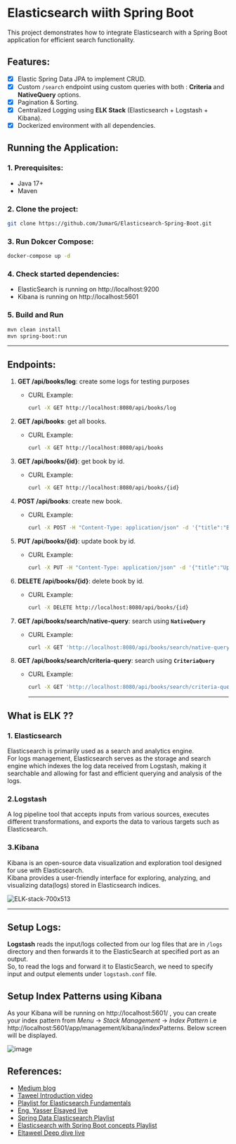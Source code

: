 # Elasticsearch wiith Spring Boot
This project demonstrates how to integrate Elasticsearch with a Spring Boot application for efficient search functionality.

## Features:
- [X] Elastic Spring Data JPA to implement CRUD.
- [X] Custom `/search` endpoint using custom queries with both : **Criteria** and **NativeQuery** options.
- [X] Pagination & Sorting.
- [X] Centralized Logging using **ELK Stack** (Elasticsearch + Logstash + Kibana).
- [X] Dockerized environment with all dependencies.

## Running the Application:
### 1. Prerequisites:
- Java 17+
- Maven

### 2. Clone the project:
``` Bash
git clone https://github.com/3umarG/Elasticsearch-Spring-Boot.git
```

### 3. Run Dokcer Compose:
``` Bash
docker-compose up -d
```

### 4. Check started dependencies:
- ElasticSearch is running on http://localhost:9200
- Kibana is running on http://localhost:5601

### 5. Build and Run
``` Bash
mvn clean install
mvn spring-boot:run
```

****

## Endpoints:
1. **GET /api/books/log**: create some logs for testing purposes
   - CURL Example:
     ```bash
     curl -X GET http://localhost:8080/api/books/log
     ```

2. **GET /api/books**: get all books.
   - CURL Example:
     ```bash
     curl -X GET http://localhost:8080/api/books
     ```

3. **GET /api/books/{id}**: get book by id.
   - CURL Example:
     ```bash
     curl -X GET http://localhost:8080/api/books/{id}
     ```

4. **POST /api/books**: create new book.
   - CURL Example:
     ```bash
     curl -X POST -H "Content-Type: application/json" -d '{"title":"Book Title", "author":"Author Name", "price":19.99, "content":"Book Content"}' http://localhost:8080/api/books
     ```

5. **PUT /api/books/{id}**: update book by id.
   - CURL Example:
     ```bash
     curl -X PUT -H "Content-Type: application/json" -d '{"title":"Updated Title", "author":"Updated Author", "price":29.99, "content":"Updated Content"}' http://localhost:8080/api/books/{id}
     ```

6. **DELETE /api/books/{id}**: delete book by id.
   - CURL Example:
     ```bash
     curl -X DELETE http://localhost:8080/api/books/{id}
     ```

7. **GET /api/books/search/native-query**: search using **`NativeQuery`**
   - CURL Example:
     ```bash
     curl -X GET 'http://localhost:8080/api/books/search/native-query?q=search_query&page=1&size=10'
     ```

8. **GET /api/books/search/criteria-query**: search using **`CriteriaQuery`**
   - CURL Example:
     ```bash
     curl -X GET 'http://localhost:8080/api/books/search/criteria-query?q=search_query&page=1&size=10'
     ```

     ***
## What is ELK ??
### 1. Elasticsearch
Elasticsearch is primarily used as a search and analytics engine.<br>
For logs management, Elasticsearch serves as the storage and search engine which indexes the log data received from Logstash, making it searchable and allowing for fast and efficient querying and analysis of the logs.

### 2.Logstash
A log pipeline tool that accepts inputs from various sources, executes different transformations, and exports the data to various targets such as Elasticsearch.

### 3.Kibana
Kibana is an open-source data visualization and exploration tool designed for use with Elasticsearch.<br>
Kibana provides a user-friendly interface for exploring, analyzing, and visualizing data(logs) stored in Elasticsearch indices.

![ELK-stack-700x513](https://github.com/3umarG/Elasticsearch-Spring-Boot/assets/90159439/7f1d0d67-78d2-4a10-abe8-dd5fd89174f1)

***

## Setup Logs:
**Logstash** reads the input/logs collected from our log files that are in `/logs` directory and then forwards it to the ElasticSearch at specified port as an output.
<br>
So, to read the logs and forward it to ElasticSearch, we need to specify input and output elements under `logstash.conf` file.


## Setup Index Patterns using Kibana
As your Kibana will be running on http://localhost:5601/ , you can create your index pattern from _Menu_ → _Stack Management_ → _Index Pattern_ i.e http://localhost:5601/app/management/kibana/indexPatterns. Below screen will be displayed.

![image](https://github.com/3umarG/Elasticsearch-Spring-Boot/assets/90159439/9d5b0576-4758-4e5d-92c9-7082548952a8)


## References:
- [Medium blog](https://medium.com/@shala.p02/centralized-logging-using-elk-as-a-docker-container-for-microservices-in-just-4-steps-4f4cdf278712)
- [Taweel Introduction video](https://youtu.be/61DRyjvQ2qY?feature=shared)
- [Playlist for Elasticsearch Fundamentals](https://www.youtube.com/playlist?list=PLCgehTvigkDOrHcRNjvq5yDH5fyNw50ja)
- [Eng. Yasser Elsayed live](https://www.youtube.com/watch?v=4AnqN9NgWuM)
- [Spring Data Elasticsearch Playlist](https://www.youtube.com/playlist?list=PLXy8DQl3058OoJqGLFdqoBkBKm2T0kS9B)
- [Elasticsearch with Spring Boot concepts Playlist](https://www.youtube.com/playlist?list=PLoNChWlyFPxcB-jY277teAoJXtNNCcifM)
- [Eltaweel Deep dive live](https://www.youtube.com/live/ESWsUqoDGPI?feature=shared)

